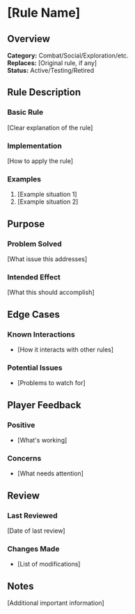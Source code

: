# [Rule Name]

## Overview

**Category:** Combat/Social/Exploration/etc.  
**Replaces:** [Original rule, if any]  
**Status:** Active/Testing/Retired

## Rule Description

### Basic Rule

[Clear explanation of the rule]

### Implementation

[How to apply the rule]

### Examples

1. [Example situation 1]
2. [Example situation 2]

## Purpose

### Problem Solved

[What issue this addresses]

### Intended Effect

[What this should accomplish]

## Edge Cases

### Known Interactions

- [How it interacts with other rules]

### Potential Issues

- [Problems to watch for]

## Player Feedback

### Positive

- [What's working]

### Concerns

- [What needs attention]

## Review

### Last Reviewed

[Date of last review]

### Changes Made

- [List of modifications]

## Notes

[Additional important information]
